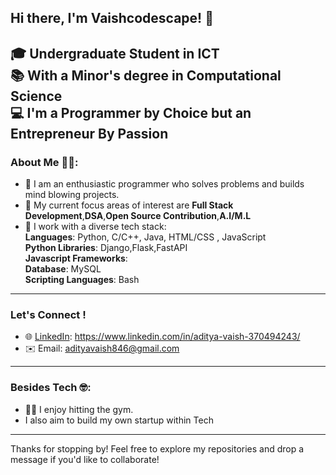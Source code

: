 ## Hi there, I'm Vaishcodescape! 👋

🎓 **Undergraduate Student in ICT**  
📚 **With a Minor's degree in Computational Science**  
💻 **I'm a Programmer by Choice but an Entrepreneur By Passion**
---

### About Me 🥷🏻:

- 🌟 I am an enthusiastic programmer who solves problems and builds mind blowing projects.
- 🚀 My current focus areas of interest are **Full Stack Development**,**DSA**,**Open Source Contribution**,**A.I/M.L**
- 🧰 I work with a diverse tech stack:   
  **Languages**: Python, C/C++, Java, HTML/CSS , JavaScript<br>
  **Python Libraries**: Django,Flask,FastAPI <br>
  **Javascript Frameworks**: <br>
  **Database**: MySQL<br>
  **Scripting Languages**: Bash<br>
---

### Let's Connect !

- 🌐 [LinkedIn](#): https://www.linkedin.com/in/aditya-vaish-370494243/
- ✉️ Email: adityavaish846@gmail.com  
---

### Besides Tech 🤓:
- 💪🏻 I enjoy hitting the gym.  
- I also aim to build my own startup within Tech
---
Thanks for stopping by! Feel free to explore my repositories and drop a message if you'd like to collaborate!
